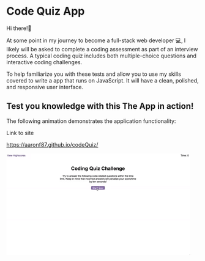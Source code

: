 # Code Quiz App

Hi there!👋

At some point in my journey to become a full-stack web developer  💻, I likely will be asked to complete a coding assessment as part of an interview process. A typical coding quiz includes both multiple-choice questions and interactive coding challenges. 

To help familiarize you with these tests and allow you to use my skills covered to write a app that runs on JavaScript. It will have a clean, polished, and responsive user interface.



## Test you knowledge with this The App in action!

The following animation demonstrates the application functionality:

Link to site 

https://aaronf87.github.io/codeQuiz/

![A user clicks through an interactive coding quiz, then enters initials to save the high score before resetting and starting over.](./Assets/04-web-apis-homework-demo.gif)



